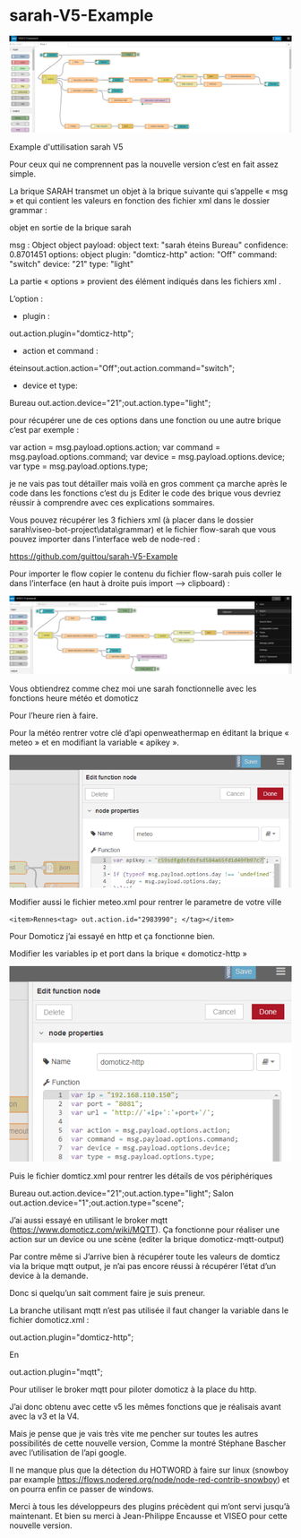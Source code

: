 # sarah-V5-Example
![GitHub Logo](/images/flow.png)

Example d'uttilisation sarah V5

Pour ceux qui ne comprennent pas la nouvelle version c’est en fait assez simple.

La brique SARAH transmet un objet à la brique suivante qui s’appelle « msg » et qui contient les valeurs en  fonction des fichier xml dans le dossier grammar :

objet en sortie de la brique sarah

msg : Object
object
payload: object
  text: "sarah éteins Bureau"
  confidence: 0.8701451
options: object
  plugin: "domticz-http"
  action: "Off"
  command: "switch"
  device: "21"
  type: "light"

La partie « options »  provient des élément indiqués dans les fichiers xml .

L’option :

-	plugin : 

 <tag>out.action.plugin="domticz-http";</tag> 

-	action et command :

<item>éteins<tag>out.action.action="Off";</tag><tag>out.action.command="switch";</tag></item>

-	device et type:

 <item>Bureau <tag>out.action.device="21";</tag><tag>out.action.type="light";</tag></item>

pour récupérer une de ces options dans une fonction ou une autre brique c’est par exemple :

  var action = msg.payload.options.action;
  var command = msg.payload.options.command;
  var device = msg.payload.options.device;
  var type = msg.payload.options.type; 

je ne vais pas tout détailler mais voilà en gros comment ça marche après le code dans les fonctions c’est du js
Editer le code des brique vous devriez réussir à comprendre avec ces explications sommaires.

Vous pouvez récupérer  les 3 fichiers xml (à placer dans le dossier sarah\viseo-bot-project\data\grammar) et le fichier flow-sarah que vous pouvez importer dans l’interface web de node-red :

https://github.com/guittou/sarah-V5-Example

Pour importer le flow copier le contenu du fichier flow-sarah puis coller le dans l’interface (en haut à droite puis import --> clipboard) :

![GitHub Logo](/images/import-flow.png)

Vous obtiendrez comme chez moi une sarah fonctionnelle avec les fonctions heure météo et domoticz

Pour l’heure rien à faire.

Pour la météo rentrer votre clé d’api openweathermap en éditant la brique « meteo » et en modifiant la variable « apikey ».

![GitHub Logo](/images/apikey.png)

Modifier aussi le fichier meteo.xml pour rentrer le parametre de votre ville

	<item>Rennes<tag> out.action.id="2983990"; </tag></item>

Pour Domoticz j’ai essayé en http et ça fonctionne bien.

Modifier les variables ip et port dans la brique « domoticz-http »

![GitHub Logo](/images/domoticz-http.png)

Puis le fichier domticz.xml pour rentrer les détails de vos périphériques

<item>Bureau <tag>out.action.device="21";</tag><tag>out.action.type="light";</tag></item>
<item>Salon <tag>out.action.device="1";</tag><tag>out.action.type="scene";</tag></item>

J’ai aussi essayé en utilisant le broker mqtt  (https://www.domoticz.com/wiki/MQTT).
Ça fonctionne pour réaliser une action sur un device ou une scène (editer la brique domoticz-mqtt-output)

Par contre même si J’arrive bien à récupérer toute les valeurs de domticz via la brique mqtt output, je n’ai pas encore réussi à récupérer l’état d’un device à la demande.

Donc si quelqu’un sait comment faire je suis preneur.

La branche utilisant mqtt n’est pas utilisée il faut  changer la variable dans le fichier domoticz.xml :

  <tag>out.action.plugin="domticz-http";</tag>
  
En
  
  <tag>out.action.plugin="mqtt";</tag>

Pour utiliser le broker mqtt pour piloter domoticz à la place du http.

J’ai donc obtenu avec cette v5 les mêmes fonctions que je réalisais avant avec la v3 et la V4.

Mais je pense que je vais très vite me pencher sur toutes les autres possibilités de cette nouvelle version, Comme la montré Stéphane Bascher avec l’utilisation de l’api google.

Il ne manque plus que la détection du HOTWORD à faire sur linux (snowboy par example https://flows.nodered.org/node/node-red-contrib-snowboy) et on pourra enfin ce passer de windows.


Merci à tous les développeurs des plugins précèdent qui m’ont servi jusqu’à maintenant.
Et bien su merci à Jean-Philippe Encausse et VISEO pour cette nouvelle version.












